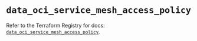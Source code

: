 # `data_oci_service_mesh_access_policy`

Refer to the Terraform Registry for docs: [`data_oci_service_mesh_access_policy`](https://registry.terraform.io/providers/oracle/oci/6.18.0/docs/data-sources/service_mesh_access_policy).
